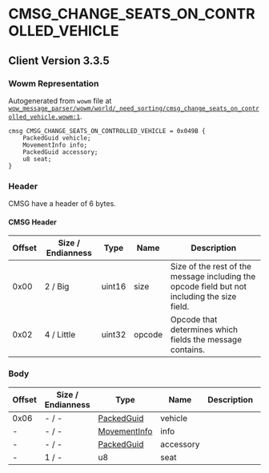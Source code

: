 # CMSG_CHANGE_SEATS_ON_CONTROLLED_VEHICLE

## Client Version 3.3.5

### Wowm Representation

Autogenerated from `wowm` file at [`wow_message_parser/wowm/world/_need_sorting/cmsg_change_seats_on_controlled_vehicle.wowm:1`](https://github.com/gtker/wow_messages/tree/main/wow_message_parser/wowm/world/_need_sorting/cmsg_change_seats_on_controlled_vehicle.wowm#L1).
```rust,ignore
cmsg CMSG_CHANGE_SEATS_ON_CONTROLLED_VEHICLE = 0x049B {
    PackedGuid vehicle;
    MovementInfo info;
    PackedGuid accessory;
    u8 seat;
}
```
### Header

CMSG have a header of 6 bytes.

#### CMSG Header

| Offset | Size / Endianness | Type   | Name   | Description |
| ------ | ----------------- | ------ | ------ | ----------- |
| 0x00   | 2 / Big           | uint16 | size   | Size of the rest of the message including the opcode field but not including the size field.|
| 0x02   | 4 / Little        | uint32 | opcode | Opcode that determines which fields the message contains.|

### Body

| Offset | Size / Endianness | Type | Name | Description | Comment |
| ------ | ----------------- | ---- | ---- | ----------- | ------- |
| 0x06 | - / - | [PackedGuid](../spec/packed-guid.md) | vehicle |  |  |
| - | - / - | [MovementInfo](movementinfo.md) | info |  |  |
| - | - / - | [PackedGuid](../spec/packed-guid.md) | accessory |  |  |
| - | 1 / - | u8 | seat |  |  |

